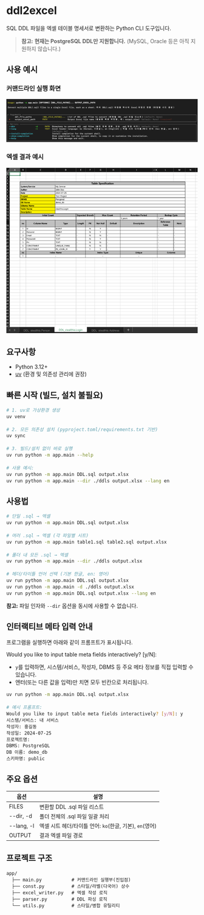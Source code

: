 # ddl2excel

SQL DDL 파일을 엑셀 테이블 명세서로 변환하는 Python CLI 도구입니다.

> **참고:**
> **현재는 PostgreSQL DDL만 지원합니다.**
> (MySQL, Oracle 등은 아직 지원하지 않습니다.)

## 사용 예시

### 커맨드라인 실행 화면

![커맨드라인 사용 예시](img/cmd-view.png)

### 엑셀 결과 예시

![엑셀 결과 예시](img/excel-view.png)

## 요구사항

- Python 3.12+
- [uv](https://github.com/astral-sh/uv) (환경 및 의존성 관리에 권장)

## 빠른 시작 (빌드, 설치 불필요)

```bash
# 1. uv로 가상환경 생성
uv venv

# 2. 모든 의존성 설치 (pyproject.toml/requirements.txt 기반)
uv sync

# 3. 빌드/설치 없이 바로 실행
uv run python -m app.main --help

# 사용 예시:
uv run python -m app.main DDL.sql output.xlsx
uv run python -m app.main --dir ./ddls output.xlsx --lang en
````

## 사용법

```bash
# 단일 .sql → 엑셀
uv run python -m app.main DDL.sql output.xlsx

# 여러 .sql → 엑셀 (각 파일별 시트)
uv run python -m app.main table1.sql table2.sql output.xlsx

# 폴더 내 모든 .sql → 엑셀
uv run python -m app.main --dir ./ddls output.xlsx

# 헤더/타이틀 언어 선택 (기본 한글, en: 영어)
uv run python -m app.main DDL.sql output.xlsx
uv run python -m app.main -d ./ddls output.xlsx
uv run python -m app.main DDL.sql output.xlsx --lang en
```

**참고:**
파일 인자와 `--dir` 옵션을 동시에 사용할 수 없습니다.

## 인터랙티브 메타 입력 안내

프로그램을 실행하면 아래와 같이 프롬프트가 표시됩니다.

Would you like to input table meta fields interactively? [y/N]:
- `y`를 입력하면, 시스템/서비스, 작성자, DBMS 등 주요 메타 정보를 직접 입력할 수 있습니다.
- 엔터(또는 다른 값을 입력)만 치면 모두 빈칸으로 처리됩니다.

```bash
uv run python -m app.main DDL.sql output.xlsx

# 예시 프롬프트:
Would you like to input table meta fields interactively? [y/N]: y
시스템/서비스: 내 서비스
작성자: 홍길동
작성일: 2024-07-25
프로젝트명:
DBMS: PostgreSQL
DB 이름: demo_db
스키마명: public
````

## 주요 옵션

| 옵션         | 설명                                      |
| ---------- | --------------------------------------- |
| FILES      | 변환할 DDL .sql 파일 리스트                     |
| --dir, -d  | 폴더 전체의 .sql 파일 일괄 처리                    |
| --lang, -l | 엑셀 시트 헤더/타이틀 언어: `ko`(한글, 기본), `en`(영어) |
| OUTPUT     | 결과 엑셀 파일 경로                             |

## 프로젝트 구조

```
app/
  ├── main.py           # 커맨드라인 실행부(진입점)
  ├── const.py          # 스타일/라벨(다국어) 상수
  ├── excel_writer.py   # 엑셀 작성 로직
  ├── parser.py         # DDL 파싱 로직
  └── utils.py          # 스타일/병합 유틸리티
```
